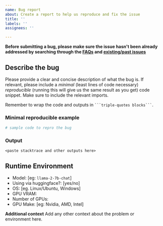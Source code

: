 ```yaml
---
name: Bug report
about: Create a report to help us reproduce and fix the issue
title: ''
labels: ''
assignees: ''

---
```


**Before submitting a bug, please make sure the issue hasn't been already addressed by searching through the [FAQs](https://github.com/facebookresearch/llama/blob/main/FAQ.md) and [existing/past issues](https://github.com/facebookresearch/llama/issues)**

## Describe the bug
Please provide a clear and concise description of what the bug is. If relevant, please include a _minimal_ (least lines of code necessary) _reproducible_ (running this will give us the same result as you get) code snippet. Make sure to include the relevant imports.

Remember to wrap the code and outputs in ```` ```triple-quotes blocks``` ````.

### Minimal reproducible example

```python
# sample code to repro the bug
```

### Output

```
<paste stacktrace and other outputs here>
```

## Runtime Environment
- Model: [eg: `llama-2-7b-chat`]
- Using via huggingface?: [yes/no]
- OS: [eg. Linux/Ubuntu, Windows]
- GPU VRAM: 
- Number of GPUs:
- GPU Make: [eg: Nvidia, AMD, Intel]

**Additional context**
Add any other context about the problem or environment here.
